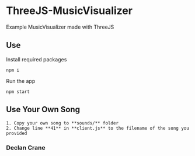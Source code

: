 # ThreeJS-MusicVisualizer
Example MusicVisualizer made with ThreeJS

## Use
Install required packages
```
npm i
```
Run the app
```
npm start
```

## Use Your Own Song
```
1. Copy your own song to **sounds/** folder
2. Change line **41** in **client.js** to the filename of the song you provided
```

### Declan Crane
